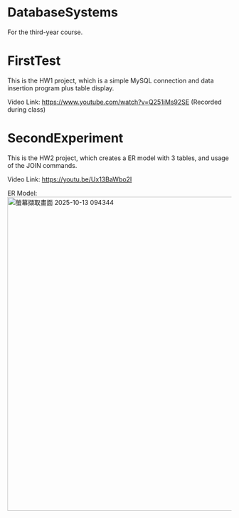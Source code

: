 # DatabaseSystems
For the third-year course.

# FirstTest
This is the HW1 project, which is a simple MySQL connection and data insertion program plus table display.

Video Link: https://www.youtube.com/watch?v=Q251iMs92SE (Recorded during class)

# SecondExperiment
This is the HW2 project, which creates a ER model with 3 tables, and usage of the JOIN commands.

Video Link: https://youtu.be/Ux13BaWbo2I

ER Model:
<img width="946" height="706" alt="螢幕擷取畫面 2025-10-13 094344" src="https://github.com/user-attachments/assets/df020b15-f597-4f01-b5e2-074c4c12dd9a" />


